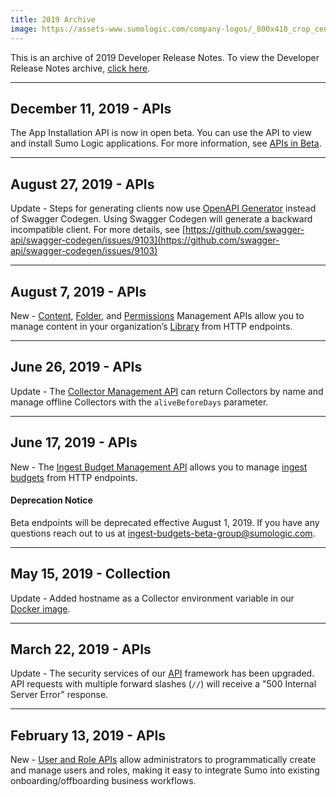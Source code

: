 ```yaml
---
title: 2019 Archive
image: https://assets-www.sumologic.com/company-logos/_800x418_crop_center-center_82_none/SumoLogic_Preview_600x600.jpg
---
```


This is an archive of 2019 Developer Release Notes. To view the Developer Release Notes archive, [click here](/release-notes-developer/archive).

---
## December 11, 2019 - APIs
The App Installation API is now in open beta. You can use the API to view and install Sumo Logic applications. For more information, see [APIs in Beta](/docs/api).


---
## August 27, 2019 - APIs
Update - Steps for generating clients now use [OpenAPI Generator](https://openapi-generator.tech/) instead of Swagger Codegen. Using Swagger Codegen will generate a backward incompatible client. For more details, see [https://github.com/swagger-api/swagger-codegen/issues/9103](https://github.com/swagger-api/swagger-codegen/issues/9103)


---
## August 7, 2019 - APIs
New - [Content](/docs/api/content-management), [Folder](/docs/api/folder-management), and [Permissions](/docs/api/content-permissions) Management APIs allow you to manage content in your organization’s [Library](/docs/get-started/library) from HTTP endpoints.


---
## June 26, 2019 - APIs
Update - The [Collector Management API](/docs/api/collector-management) can return Collectors by name and manage offline Collectors with the `aliveBeforeDays` parameter.


---
## June 17, 2019 - APIs
New - The [Ingest Budget Management API](/docs/api/ingest-budget-v1) allows you to manage [ingest budgets](/docs/manage/ingestion-volume/ingest-budgets) from HTTP endpoints.

#### Deprecation Notice

Beta endpoints will be deprecated effective August 1, 2019. If you have any questions reach out to us at [ingest-budgets-beta-group@sumologic.com](mailto:ingest-budgets-beta-group@sumologic.com).


---
## May 15, 2019 - Collection

Update - Added hostname as a Collector environment variable in our [Docker image](https://github.com/SumoLogic/sumologic-collector-docker).


---
## March 22, 2019 - APIs
Update - The security services of our [API](/docs/api) framework has been upgraded. API requests with multiple forward slashes (`//`) will receive a "500 Internal Server Error" response.

---
## February 13, 2019 - APIs
New - [User and Role APIs](/docs/api) allow administrators to programmatically create and manage users and roles, making it easy to integrate Sumo into existing onboarding/offboarding business workflows.

